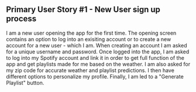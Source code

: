 ## Primary User Story #1 - New User sign up process

I am a new user opening the app for the first time. The opening screen contains an option to log into an exisiting account or to create a new account for a new user - which I am. When creating an account I am asked for a unique username and password. Once logged into the app, I am asked to log into my Spotify account and link it in order to get full function of the app and get playlists made for me based on the weather. I am also asked for my zip code for accurate weather and playlist predictions. I then have different options to personalize my profile. Finally, I am led to a "Generate Playlist" button.

